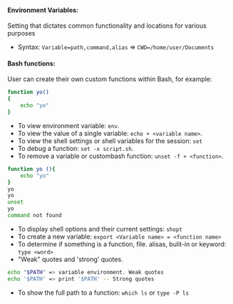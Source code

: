 #### Environment Variables:

Setting that dictates common functionality and locations for various purposes
+ Syntax: `Variable=path,command,alias` => `CWD=/home/user/Documents`

#### Bash functions:
User can create their own custom functions within Bash, for example:

``` Bash
function yo()
{
	echo "yo"
}
```

+ To view environment variable: `env`.
+ To view the value of a single variable: `echo + <variable name>`.
+ To view the shell settings or shell variables for the session: `set`
+ To debug a function: `set -x script.sh`.
+ To remove a variable or custombash function: `unset -f + <function>`.

``` Bash
function yo (){
	echo "yo"
}
yo
yo
unset
yo
command not found
```

+ To display shell options and their current settings: `shopt`
+ To create a new variable: `export <Variable name> = <function name>`
+ To determine if something is a function, file. alisas, bulit-in or keyword: `type <word>`
+ "Weak" quotes and 'strong' quotes.

```BASH
echo "$PATH" => variable environment. Weak quotes
echo '$PATH' => print '$PATH' -- Strong quotes
```

+ To show the full path to a function: `which ls` or `type -P ls`